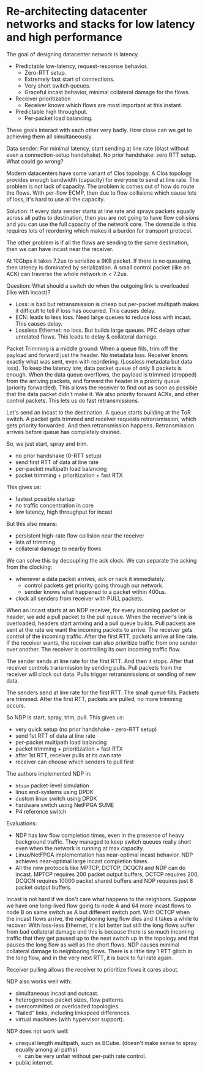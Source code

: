 # Re-architecting datacenter networks and stacks for low latency and high performance

The goal of designing datacenter network is latency.

- Predictable low-latency, request-response behavior.
	- Zero-RTT setup.
	- Extremely fast start of connections.
	- Very short switch queues.
	- Graceful incast behavior, minimal collateral damage for the flows.
- Receiver prioritization
	- Receiver knows which flows are most important at this instant. 
- Predictable high throughput. 
	- Per-packet load balancing.

These goals interact with each other very badly. How close can we get to
achieving them all simultaneously.

Data sender: For minimal latency, start sending at line rate (blast without even
a connection-setup handshake). No prior handshake: zero RTT setup. What could go
wrong?

Modern datacenters have some variant of Clos topology. A Clos topology provides
enough bandwidth (capacity) for everyone to send at line rate. The problem is
not lack of capacity. The problem is comes out of how do route the flows. With
per-flow ECMP, then due to flow collisions which cause lots of loss, it's hard
to use all the capacity.

Solution: If every data sender starts at line rate and sprays packets equally
across all paths to destination, then you are not going to have flow collisions
and you can use the full capacity of the network core. The downside is this
requires lots of reordering which makes it a burden for transport protocol.

The other problem is if all the flows are sending to the same destination, then
we can have incast near the receiver.

At 10Gbps it takes 7.2us to serialize a 9KB packet. If there is no queueing,
then latency is dominated by serialization. A small control packet (like an ACK)
can traverse the whole network in < 7.2us.

Question: What should a switch do when the outgoing link is overloaded (like
with incast)?

- Loss: is bad but retransmission is cheap but per-packet multipath makes it
	difficult to tell if loss has occurred. This causes delay.
- ECN: leads to less loss. Need large queues to reduce loss with incast. This
	causes delay.
- Lossless Ethernet: no loss. But builds large queues. PFC delays other
	unrelated flows. This leads to delay & collateral damage.

Packet Trimming is a middle ground: When a queue fills, trim off the payload and
forward just the header. No metadata loss. Receiver knows exactly what was sent,
even with reordering. (Lossless metadata but data loss). To keep the latency
low, data packet queue of only 8 packets is enough. When the data queue
overflows, the payload is trimmed (dropped) from the arriving packets, and
forward the header in a priority queue (priority forwarded). This allows the
receiver to find out as soon as possible that the data packet didn't make it. We
also priority forward ACKs, and other control packets. This lets us do fast
retransmissions.

Let's send an incast to the destination. A queue starts building at the ToR
switch. A packet gets trimmed and receiver requests retransmission, which gets
priority forwarded. And then retransmission happens. Retransmission arrives
before queue has completely drained.

So, we just start, spray and trim.

- no prior handshake (0-RTT setup)
- send first RTT of data at line rate
- per-packet multipath load balancing
- packet trimming + prioritization + fast RTX

This gives us:

- fastest possible startup
- no traffic concentration in core
- low latency, high throughput for incast

But this also means:

- persistent high-rate flow collision near the receiver
- lots of trimming
- collateral damage to nearby flows

We can solve this by decoupling the ack clock. We can separate the acking from
the clocking:

- whenever a data packet arrives, ack or nack it immediately.
	- control packets get priority going through our network.
	- sender knows what happened to a packet within 400us.
- clock all senders from receiver with PULL packets.

When an incast starts at an NDP receiver, for every incoming packet or header,
we add a pull packet to the pull queue. When the receiver's link is overloaded,
headers start arriving and a pull queue builds. Pull packets are sent at the
rate we want the incoming packets to arrive. The receiver gets control of the
incoming traffic. After the first RTT, packets arrive at line rate. If the
receiver wants, the receiver can also prioritize traffic from one sender over
another. The receiver is controlling its own incoming traffic flow.

The sender sends at line rate for the first RTT. And then it stops. After that
receiver controls transmission by sending pulls. Pull packets from the receiver
will clock out data. Pulls trigger retransmissions or sending of new data.

The senders send at line rate for the first RTT. The small queue fills. Packets
are trimmed. After the first RTT, packets are pulled, no more trimming occurs.

So NDP is start, spray, trim, pull. This gives us:

- very quick setup (no prior handshake - zero-RTT setup)
- send 1st RTT of data at line rate
- per-packet multipath load balancing
- packet trimming + prioritization + fast RTX
- after 1st RTT, receiver pulls at its own rate
- receiver can choose which senders to pull first

The authors implemented NDP in:

- `htsim` packet-level simulation
- linux end-systems using DPDK
- custom linux switch using DPDK
- hardware switch using NetFPGA SUME
- P4 reference switch

Evaluations:

- NDP has low flow completion times, even in the presence of heavy background
	traffic. They managed to keep switch queues really short even when the network
	is running at max capacity.
- Linux/NetFPGA implementation has near-optimal incast behavior. NDP achieves
	near-optimal large incast completion times.
- All the new protocols like MPTCP, DCTCP, DCQCN and NDP can do incast. MPTCP
	requires 200 packet output buffers, DCTCP requires 200, DCQCN requires 10000
	packet shared buffers and NDP requires just 8 packet output buffers.

Incast is not hard if we don't care what happens to the neighbors. Suppose we
have one long-lived flow going to node A and 64 more incast flows to node B on
same switch as A but different switch port. With DCTCP when the incast flows
arrive, the neighboring long flow dies and it takes a while to recover. With
loss-less Ethernet, it's lot better but still the long flows suffer from bad
collateral damage and this is because there is so much incoming traffic that
they get paused up to the next switch up in the topology and that pauses the
long flow as well as the short flows. NDP causes minimal collateral damage to
neighboring flows. There is a little tiny 1 RTT glitch in the long flow, and in
the very next RTT, it is back to full rate again.

Receiver pulling allows the receiver to prioritize flows it cares about.

NDP also works well with:

- simultaneous incast and outcast.
- heterogeneous packet sizes, flow patterns.
- overcommitted or overloaded topologies.
- "failed" links, including linkspeed differences.
- virtual machines (with hypervisor support).

NDP does not work well:

- unequal length multipath, such as BCube. (doesn't make sense to spray equally
	among all paths)
	- can be very unfair without per-path rate control.
- public internet.

